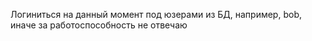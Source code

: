 Логиниться на данный момент под юзерами из БД, например, bob, иначе за работоспособность не отвечаю

